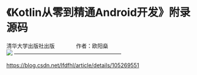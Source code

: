 # 《Kotlin从零到精通Android开发》附录源码
清华大学出版社出版　　　　作者：欧阳燊<br>
![](https://img10.360buyimg.com/bookdetail/jfs/t16750/231/2383493866/628403/c16b2ab/5af02a3fN2869c3ec.jpg)
————————————————————


https://blog.csdn.net/lfdfhl/article/details/105269551